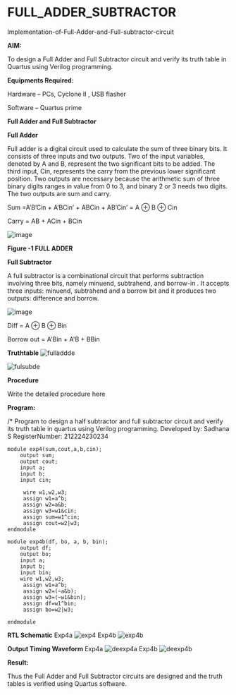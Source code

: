 # FULL_ADDER_SUBTRACTOR

Implementation-of-Full-Adder-and-Full-subtractor-circuit

**AIM:**

To design a Full Adder and Full Subtractor circuit and verify its truth table in Quartus using Verilog programming.

**Equipments Required:**

Hardware – PCs, Cyclone II , USB flasher

Software – Quartus prime

**Full Adder and Full Subtractor**

**Full Adder**

Full adder is a digital circuit used to calculate the sum of three binary bits. It consists of three inputs and two outputs. Two of the input variables, denoted by A and B, represent the two significant bits to be added. The third input, Cin, represents the carry from the previous lower significant position. Two outputs are necessary because the arithmetic sum of three binary digits ranges in value from 0 to 3, and binary 2 or 3 needs two digits. The two outputs are sum and carry.

Sum =A’B’Cin + A’BCin’ + ABCin + AB’Cin’ = A ⊕ B ⊕ Cin 

Carry = AB + ACin + BCin

![image](https://github.com/naavaneetha/FULL_ADDER_SUBTRACTOR/assets/154305477/0f30ba51-5ffb-4198-845f-18e054f675e7)

**Figure -1 FULL ADDER**

**Full Subtractor**

A full subtractor is a combinational circuit that performs subtraction involving three bits, namely minuend, subtrahend, and borrow-in . It accepts three inputs: minuend, subtrahend and a borrow bit and it produces two outputs: difference and borrow.

![image](https://github.com/naavaneetha/FULL_ADDER_SUBTRACTOR/assets/154305477/02b24f51-ab51-4304-9ad6-7b81ffc1ead5)

Diff = A ⊕ B ⊕ Bin 

Borrow out = A'Bin + A'B + BBin

**Truthtable**
![fulladdde](https://github.com/user-attachments/assets/2053372b-810e-43a8-9840-e5e6ebb86619)

![fulsubde](https://github.com/user-attachments/assets/94f038ed-67c9-4eb6-830b-937b5bd7f267)

**Procedure**

Write the detailed procedure here

**Program:**

/* Program to design a half subtractor and full subtractor circuit and verify its truth table in quartus using Verilog programming.
Developed by: Sadhana S RegisterNumber: 212224230234
```
module exp4(sum,cout,a,b,cin);
    output sum;
    output cout;
    input a;
    input b;
    input cin;

	 wire w1,w2,w3;
	 assign w1=a^b;
	 assign w2=a&b;
	 assign w3=w1&cin;
	 assign sum=w1^cin;
	 assign cout=w2|w3;
endmodule

module exp4b(df, bo, a, b, bin);
    output df;
    output bo;
    input a;
    input b;
    input bin;
	wire w1,w2,w3;
	 assign w1=a^b;
	 assign w2=(~a&b);
	 assign w3=(~w1&bin);
	 assign df=w1^bin;
	 assign bo=w2|w3;

endmodule
```

**RTL Schematic**
Exp4a
![exp4](https://github.com/user-attachments/assets/7879e8de-3cd4-49d1-a41e-dc6111bc729b)
Exp4b
![exp4b](https://github.com/user-attachments/assets/8ce6b0a4-8fe6-4893-b89c-95a563e44ab8)


**Output Timing Waveform**
Exp4a
![deexp4a](https://github.com/user-attachments/assets/937ace61-0eac-4c6d-9b47-738976768c2a)
Exp4b
![deexp4b](https://github.com/user-attachments/assets/f8f2a76e-3052-4609-8164-7baf678daa35)



**Result:**

Thus the Full Adder and Full Subtractor circuits are designed and the truth tables is verified using Quartus software.



